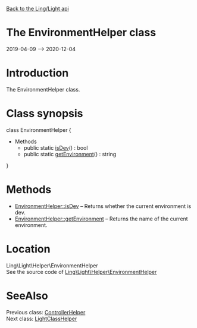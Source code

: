 [Back to the Ling/Light api](https://github.com/lingtalfi/Light/blob/master/doc/api/Ling/Light.md)



The EnvironmentHelper class
================
2019-04-09 --> 2020-12-04






Introduction
============

The EnvironmentHelper class.



Class synopsis
==============


class <span class="pl-k">EnvironmentHelper</span>  {

- Methods
    - public static [isDev](https://github.com/lingtalfi/Light/blob/master/doc/api/Ling/Light/Helper/EnvironmentHelper/isDev.md)() : bool
    - public static [getEnvironment](https://github.com/lingtalfi/Light/blob/master/doc/api/Ling/Light/Helper/EnvironmentHelper/getEnvironment.md)() : string

}






Methods
==============

- [EnvironmentHelper::isDev](https://github.com/lingtalfi/Light/blob/master/doc/api/Ling/Light/Helper/EnvironmentHelper/isDev.md) &ndash; Returns whether the current environment is dev.
- [EnvironmentHelper::getEnvironment](https://github.com/lingtalfi/Light/blob/master/doc/api/Ling/Light/Helper/EnvironmentHelper/getEnvironment.md) &ndash; Returns the name of the current environment.





Location
=============
Ling\Light\Helper\EnvironmentHelper<br>
See the source code of [Ling\Light\Helper\EnvironmentHelper](https://github.com/lingtalfi/Light/blob/master/Helper/EnvironmentHelper.php)



SeeAlso
==============
Previous class: [ControllerHelper](https://github.com/lingtalfi/Light/blob/master/doc/api/Ling/Light/Helper/ControllerHelper.md)<br>Next class: [LightClassHelper](https://github.com/lingtalfi/Light/blob/master/doc/api/Ling/Light/Helper/LightClassHelper.md)<br>
